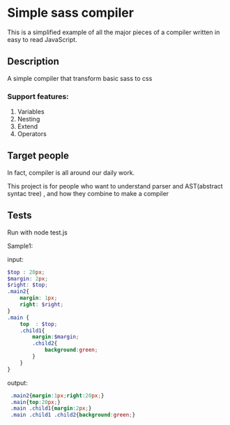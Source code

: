 # Simple sass compiler

This is a simplified example of all the major pieces of a compiler written in easy to read JavaScript.

## Description 
A simple compiler that transform basic sass to css

### Support features:

1. Variables
2. Nesting
3. Extend
4. Operators

## Target people

In fact, compiler is all around our daily work.

This project is for people who want to understand parser and AST(abstract syntac tree) , and how they combine to make a compiler

## Tests

Run with node test.js

Sample1:

input:

```scss
$top : 20px;
$margin: 2px;
$right: $top;
.main2{
    margin: 1px;
    right: $right;
}
.main {
    top  : $top;   
    .child1{
        margin:$margin;
        .child2{
            background:green;
        }
    }
}
```
output:

```css
 .main2{margin:1px;right:20px;} 
 .main{top:20px;} 
 .main .child1{margin:2px;} 
 .main .child1 .child2{background:green;}
```
